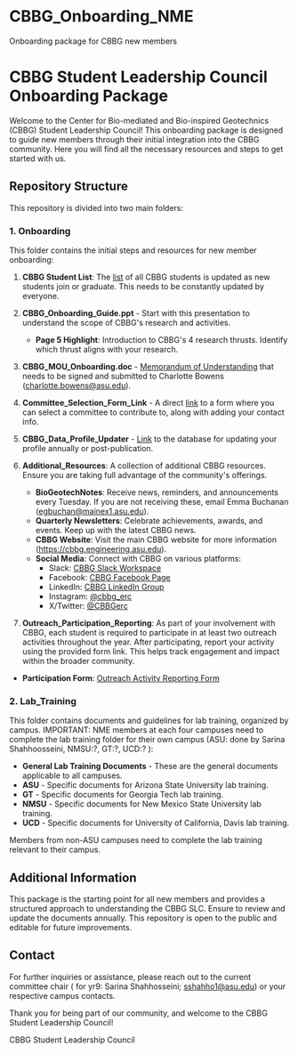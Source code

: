 # CBBG_Onboarding_NME
Onboarding package for CBBG new members
# CBBG Student Leadership Council Onboarding Package

Welcome to the Center for Bio-mediated and Bio-inspired Geotechnics (CBBG) Student Leadership Council! This onboarding package is designed to guide new members through their initial integration into the CBBG community. Here you will find all the necessary resources and steps to get started with us.

## Repository Structure

This repository is divided into two main folders:

### 1. Onboarding

This folder contains the initial steps and resources for new member onboarding:
1. **CBBG Student List**: The [list](https://docs.google.com/spreadsheets/d/1B1oPSaMuJu5faaf05YFeOBY_c31J-Ucp/edit?rtpof=true) of all CBBG students is updated as new students join or graduate. This needs to be constantly updated by everyone.
2. **CBBG_Onboarding_Guide.ppt** - Start with this presentation to understand the scope of CBBG's research and activities.
   - **Page 5 Highlight**: Introduction to CBBG's 4 research thrusts. Identify which thrust aligns with your research.
3. **CBBG_MOU_Onboarding.doc** - [Memorandum of Understanding](https://github.com/sarina1377/CBBG_Onboarding_NME/blob/main/Onboarding/CBBG%20MOU%20onboarding%20doc.pdf) that needs to be signed and submitted to Charlotte Bowens (charlotte.bowens@asu.edu).
4. **Committee_Selection_Form_Link** - A direct [link](https://docs.google.com/spreadsheets/d/1_A0jRY9E_ccodqEvCLSn8mYewqJIJkGJ7O7LqLltM_k/edit) to a form where you can select a committee to contribute to, along with adding your contact info.
5. **CBBG_Data_Profile_Updater** - [Link](https://cbbg.engineering.asu.edu/cbbg-database/) to the database for updating your profile annually or post-publication.
6. **Additional_Resources**: A collection of additional CBBG resources. Ensure you are taking full advantage of the community's offerings.
   - **BioGeotechNotes**: Receive news, reminders, and announcements every Tuesday. If you are not receiving these, email Emma Buchanan (egbuchan@mainex1.asu.edu).
   - **Quarterly Newsletters**: Celebrate achievements, awards, and events. Keep up with the latest CBBG news.
   - **CBBG Website**: Visit the main CBBG website for more information (https://cbbg.engineering.asu.edu).
   - **Social Media**: Connect with CBBG on various platforms:
       - Slack: [CBBG Slack Workspace](https://cbbg.slack.com/)
       - Facebook: [CBBG Facebook Page](https://www.facebook.com/CBBGerc)
       - LinkedIn: [CBBG LinkedIn Group](https://www.linkedin.com/groups/13758579)
       - Instagram: [@cbbg_erc](https://www.Instagram.com/cbbg_erc)
       - X/Twitter: [@CBBGerc](https://twitter.com/CBBGerc)
    
7. **Outreach_Participation_Reporting**: As part of your involvement with CBBG, each student is required to participate in at least two outreach activities throughout the year. After participating, report your activity using the provided form link. This helps track engagement and impact within the broader community.

- **Participation Form**: [Outreach Activity Reporting Form](https://docs.google.com/forms/d/e/1FAIpQLSfryS7ZjTjm3e08xWJjkKlYToi9dzs0wySp8OHWsHvXovkFlg/viewform)

### 2. Lab_Training

This folder contains documents and guidelines for lab training, organized by campus. IMPORTANT: NME members at each four campuses need to complete the lab training folder for their own campus (ASU: done by Sarina Shahhoosseini, NMSU:?, GT:?, UCD:? ):

- **General Lab Training Documents** - These are the general documents applicable to all campuses.
- **ASU** - Specific documents for Arizona State University lab training.
- **GT** - Specific documents for Georgia Tech lab training.
- **NMSU** - Specific documents for New Mexico State University lab training.
- **UCD** - Specific documents for University of California, Davis lab training.

Members from non-ASU campuses need to complete the lab training relevant to their campus.

## Additional Information

This package is the starting point for all new members and provides a structured approach to understanding the CBBG SLC. Ensure to review and update the documents annually. This repository is open to the public and editable for future improvements.

## Contact

For further inquiries or assistance, please reach out to the current committee chair ( for yr9: Sarina Shahhosseini; sshahho1@asu.edu) or your respective campus contacts.

Thank you for being part of our community, and welcome to the CBBG Student Leadership Council!

CBBG Student Leadership Council
